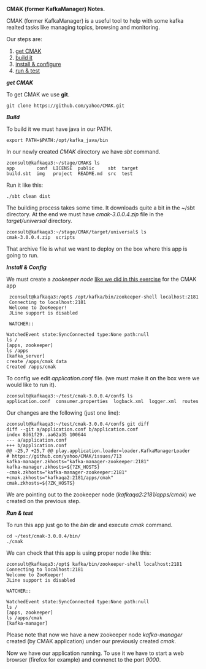 **CMAK (former KafkaManager) Notes.**

CMAK (former KafkaManager) is a useful tool to help with some kafka realted tasks like managing topics, browsing and monitoring.

Our steps are:

1.  [get CMAK](#cmak_flink_one) 
2.  [build it](#cmak_flink_two) 
3.  [install & configure](#cmak_flink_three)
4.  [run & test](#cmak_flink_fore)

***get CMAK***  <a name="cmak_flink_one"/>

To get CMAK we use **git**.

    git clone https://github.com/yahoo/CMAK.git

***Build*** <a name="cmak_flink_two"/>

To build it we must have java in our PATH.

    export PATH=$PATH:/opt/kafka_java/bin

In our newly created _CMAK_ directory we have _sbt_ command.

    zconsult@kafkaqa3:~/stage/CMAK$ ls
    app        conf  LICENSE  public     sbt  target
    build.sbt  img   project  README.md  src  test

Run it like this:
         
    ./sbt clean dist

The building process takes some time. It downloads quite a bit in the ~/sbt directory. At the end we must have _cmak-3.0.0.4.zip_ file in the _target/universal_ directory.

    zconsult@kafkaqa3:~/stage/CMAK/target/universal$ ls
    cmak-3.0.0.4.zip  scripts

That archive file is what we want to deploy on the box where this app is going to run.

***Install & Config*** <a name="cmak_flink_three"/>

We must create a _zookeeper node_ [like we did in this exercise](./zookeeper_node_for_kafka.md) for the CMAK app

     zconsult@kafkaqa3:/opt$ /opt/kafka/bin/zookeeper-shell localhost:2181 
     Connecting to localhost:2181
     Welcome to ZooKeeper!
     JLine support is disabled

     WATCHER::

    WatchedEvent state:SyncConnected type:None path:null
    ls /
    [apps, zookeeper]
    ls /apps
    [kafka_server]
    create /apps/cmak data
    Created /apps/cmak

To config we edit _application.conf_ file. (we must make it on the box were we would like to run it).
     
    zconsult@kafkaqa3:~/test/cmak-3.0.0.4/conf$ ls
    application.conf  consumer.properties  logback.xml  logger.xml  routes

Our changes are the following (just one line):
    
    zconsult@kafkaqa3:~/test/cmak-3.0.0.4/conf$ git diff
    diff --git a/application.conf b/application.conf
    index 8d61f29..aa62a35 100644
    --- a/application.conf
    +++ b/application.conf
    @@ -25,7 +25,7 @@ play.application.loader=loader.KafkaManagerLoader
    # https://github.com/yahoo/CMAK/issues/713
    kafka-manager.zkhosts="kafka-manager-zookeeper:2181"
    kafka-manager.zkhosts=${?ZK_HOSTS}
    -cmak.zkhosts="kafka-manager-zookeeper:2181"
    +cmak.zkhosts="kafkaqa2:2181/apps/cmak"
    cmak.zkhosts=${?ZK_HOSTS}

We are pointing out to the zookeeper node (_kafkaqa2:2181/apps/cmak_) we created on the previous step.

***Run & test*** <a name="cmak_flink_fore"/>

To run this app just go to the _bin_ dir and execute _cmak_ command.
 
    cd ~/test/cmak-3.0.0.4/bin/
    ./cmak

We can check that this app is using proper node like this:

    zconsult@kafkaqa3:/opt$ kafka/bin/zookeeper-shell localhost:2181
    Connecting to localhost:2181
    Welcome to ZooKeeper!
    JLine support is disabled

    WATCHER::

    WatchedEvent state:SyncConnected type:None path:null
    ls /
    [apps, zookeeper]
    ls /apps/cmak
    [kafka-manager]

Please note that now we have a new zookeeper node _kafka-manager_ created (by CMAK application) under our previously created _cmak_.


Now we have our application running. To use it we have to start a web browser (firefox for example) and connenct to the port _9000_.

    
